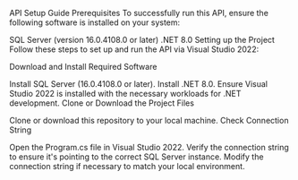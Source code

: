 API Setup Guide
Prerequisites
To successfully run this API, ensure the following software is installed on your system:

SQL Server (version 16.0.4108.0 or later)
.NET 8.0
Setting up the Project
Follow these steps to set up and run the API via Visual Studio 2022:

Download and Install Required Software

Install SQL Server (16.0.4108.0 or later).
Install .NET 8.0.
Ensure Visual Studio 2022 is installed with the necessary workloads for .NET development.
Clone or Download the Project Files

Clone or download this repository to your local machine.
Check Connection String

Open the Program.cs file in Visual Studio 2022.
Verify the connection string to ensure it's pointing to the correct SQL Server instance.
Modify the connection string if necessary to match your local environment.
